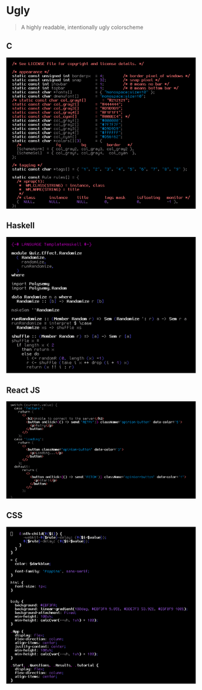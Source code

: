 # Ugly
> A highly readable, intentionally ugly colorscheme

## C
![Ugly colorscheme C screenshot](./images/c.png)

## Haskell
![Ugly colorscheme Haskell screenshot](./images/haskell.png)

## React JS
![Ugly colorscheme React screenshot](./images/react.png)

## CSS
![Ugly colorscheme CSS screenshot](./images/css.png)
